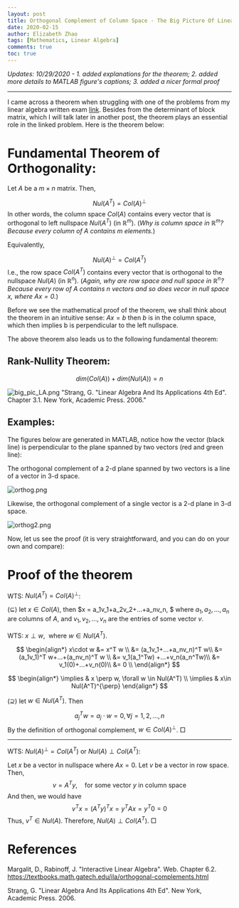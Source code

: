 ```yaml
---
layout: post
title: Orthogonal Complement of Column Space - The Big Picture Of Linear Algebra
date: 2020-02-15
author: Elizabeth Zhao
tags: [Mathematics, Linear Algebra]
comments: true
toc: true
---
```


*Updates: 10/29/2020 - 1. added explanations for the theorem; 2. added more details to MATLAB figure's captions; 3. added a nicer formal proof*

---

I came across a theorem when struggling with one of the problems from my linear algebra written exam [link](https://math.nyu.edu/student_resources/wwiki/index.php?title=Linear_Algebra:_2011_September:_Problem_4 "problem link").  Besides from the determinant of block matrix, which I will talk later in another post, the theorem plays an essential role in the linked problem. Here is the theorem below: 


# Fundamental Theorem of Orthogonality:
Let $A$ be a $m \times n$ matrix. Then, 

$$
Nul(A^T) = Col(A)^{\perp}
$$
In other words, the column space $Col(A)$ contains every vector that is orthogonal to left nullspace $Nul(A^T)$ (in $\mathbb{R}^m$). (*Why is column space in $\mathbb{R}^m$? Because every column of $A$ contains $m$ elements.*)

Equivalently, 

$$
\begin{equation*}
Nul(A)^{\perp} = Col(A^T)
\end{equation*}
$$
I.e., the row space $Col(A^T)$ contains every vector that is orthogonal to the nullspace $Nul(A)$ (in $\mathbb{R}^n$). (*Again, why are row space and null space in $\mathbb{R}^n$? Because every row of $A$ contains $n$ vectors and so does vecor in null space $x$, where $Ax = 0.$*)

Before we see the mathematical proof of the theorem, we shall think about the theorem in an intuitive sense:
$Ax = b$ then $b$ is in the column space, which then implies b is perpendicular to the left nullspace. 

The above theorem also leads us to the following fundamental theorem:

## Rank-Nullity Theorem:
$$
\begin{equation*}
dim(Col(A)) + dim(Nul(A)) = n
\end{equation*}
$$



![big_pic_LA.png](https://i.loli.net/2020/02/17/dIbniEk6NwHVf7h.png) "Strang, G. "Linear Algebra And Its Applications 4th Ed". Chapter 3.1. New York, Academic Press. 2006."

## Examples:
The figures below are generated in MATLAB, notice how the vector (black line) is perpendicular to the plane spanned by two vectors (red and green line):  

The orthogonal complement of a 2-d plane spanned by two vectors is a line of a vector in 3-d space.

![orthog.png](https://i.loli.net/2020/03/04/rVwohXjJvAzLPcs.png)

Likewise, the orthogonal complement of a single vector is a 2-d plane in 3-d space. 

![orthog2.png](https://i.loli.net/2020/03/04/j7aGdwlhtPLZros.png)

Now, let us see the proof (it is very straightforward, and you can do on your own and compare):


# Proof of the theorem

WTS: $Nul(A^T) = Col(A)^{\perp}$:

$(\subseteq)$ let $x\in Col(A)$, then $x = a_1v_1+a_2v_2+...+a_nv_n, $ where $a_1, a_2, ..., a_n$ are columns of $A$, and $v_1, v_2,..., v_n$ are the entries of some vector $v$.  

WTS:  $x\perp w$,  where $w\in Nul(A^T)$. 

$$
\begin{align*}
x\cdot w &= x^T w \\
&= (a_1v_1+...+a_nv_n)^T w\\
&=(a_1v_1)^T w+...+(a_nv_n)^T w \\
&= v_1(a_1^Tw) +...+v_n(a_n^Tw)\\
&= v_1(0)+...+v_n(0)\\
&= 0 \\
\end{align*}
$$

$$
\begin{align*}
 \implies & x \perp w, \forall w \in Nul(A^T) \\
 \implies & x\in Nul(A^T)^{\perp}
\end{align*}
$$

$(\supseteq)$ let $w\in Nul(A^T)$. Then

$$
\begin{equation*}
a_j^Tw = a_j\cdot w = 0, \forall j = 1,2,...,n
\end{equation*}
$$
By the definition of orthogonal complement, $w \in Col(A)^{\perp}$. $\Box$

---

WTS: $Nul(A)^{\perp} = Col(A^T)$ or $Nul(A) \perp Col(A^T)$:

Let $x$ be a vector in nullspace where $Ax = 0$. Let $v$ be a vector in row space. Then, 
$$
v = A^T y, \quad \textrm{for some vector $y$ in column space}
$$
And then, we would have
$$
v^Tx = (A^Ty)^Tx = y^TAx = y^T0 = 0
$$
Thus, $v^T \in Nul(A)$. Therefore, $Nul(A) \perp Col(A^T)$. $\Box$

# References

Margalit, D., Rabinoff, J. "Interactive Linear Algebra". Web. Chapter 6.2. <https://textbooks.math.gatech.edu/ila/orthogonal-complements.html> 

Strang, G. "Linear Algebra And Its Applications 4th Ed". New York, Academic Press. 2006.
